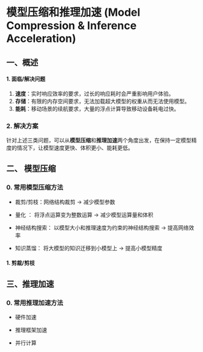 # 模型压缩和推理加速 (Model Compression & Inference Acceleration)

## 一、概述

#### 1. 面临/解决问题

1. **速度**：实时响应效率的要求，过长的响应耗时会严重影响用户体验。
2. **存储**：有限的内存空间要求，无法加载超大模型的权重从而无法使用模型。
3. **能耗**：移动场景的续航要求，大量的浮点计算导致移动设备耗电过快。

### 2. 解决方案

针对上述三类问题，可以从**模型压缩**和**推理加速**两个角度出发，在保持一定模型精度的情况下，让模型速度更快、体积更小、能耗更低。

## 二、 模型压缩

### 0. 常用模型压缩方法

- 裁剪/剪枝：网络结构裁剪 -> 减少模型参数

- 量化 ： 将浮点运算变为整数运算 -> 减少模型运算量和体积

- 神经结构搜索： 以模型大小和推理速度为约束的神经结构搜索 -> 提高网络效率

- 知识蒸馏： 将大模型的知识迁移到小模型上 -> 提高小模型精度

#### 1. 剪裁/剪枝

## 三、推理加速

### 0. 常用推理加速方法

- 硬件加速

- 推理框架加速

- 并行计算
